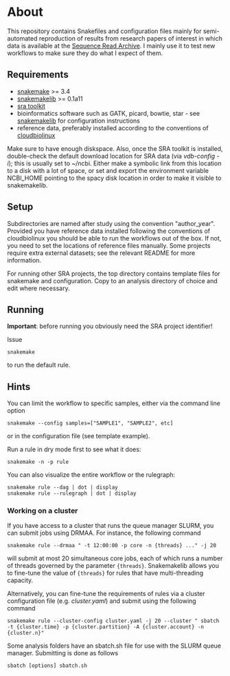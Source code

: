 # About #

This repository contains Snakefiles and configuration files mainly for
semi-automated reproduction of results from research papers of
interest in which data is available at the [Sequence Read Archive](http://www.ncbi.nlm.nih.gov/sra). I mainly use it to test new workflows to make sure they do what I expect of them.

## Requirements ##

- [snakemake](https://bitbucket.org/johanneskoester/snakemake/wiki/Home) >= 3.4
- [snakemakelib](https://github.com/percyfal/snakemakelib) >= 0.1a11
- [sra toolkit](http://www.ncbi.nlm.nih.gov/Traces/sra/?view=software)
- bioinformatics software such as GATK, picard, bowtie, star - see [snakemakelib](http://snakemakelib.readthedocs.org) for configuration instructions
- reference data, preferably installed according to the conventions of [cloudbiolinux](https://github.com/chapmanb/cloudbiolinux#biological-data)

Make sure to have enough diskspace. Also, once the SRA toolkit is
installed, double-check the default download location for SRA data
(via *vdb-config -i*); this is usually set to ~/ncbi. Either make a
symbolic link from this location to a disk with a lot of space, or set
and export the environment variable NCBI_HOME pointing to the spacy
disk location in order to make it visible to snakemakelib.

## Setup ##

Subdirectories are named after study using the convention
"author_year". Provided you have reference data installed following
the conventions of cloudbiolinux you should be able to run the
workflows out of the box. If not, you need to set the locations of
reference files manually. Some projects require extra external
datasets; see the relevant README for more information.

For running other SRA projects, the top directory contains template
files for snakemake and configuration. Copy to an analysis directory
of choice and edit where necessary.

## Running ##

**Important**: before running you obviously need the SRA project
identifier!

Issue

	snakemake

to run the default rule.

## Hints ##

You can limit the workflow to specific samples, either via the command line option

	snakemake --config samples=["SAMPLE1", "SAMPLE2", etc]

or in the configuration file (see template example).

Run a rule in dry mode first to see what it does:

	snakemake -n -p rule

You can also visualize the entire workflow or the rulegraph:

	snakemake rule --dag | dot | display
	snakemake rule --rulegraph | dot | display

### Working on a cluster ###

If you have access to a cluster that runs the queue manager SLURM, you
can submit jobs using DRMAA. For instance, the following command

	snakemake rule --drmaa " -t 12:00:00 -p core -n {threads} ..." -j 20

will submit at most 20 simultaneous core jobs, each of which runs a
number of threads governed by the parameter `{threads}`. Snakemakelib
allows you to fine-tune the value of `{threads}` for rules that have
multi-threading capacity.

Alternatively, you can fine-tune the requirements of rules via a
cluster configuration file (e.g. *cluster.yaml*) and submit using the
following command

	snakemake rule --cluster-config cluster.yaml -j 20 --cluster " sbatch -t {cluster.time} -p {cluster.partition} -A {cluster.account} -n {cluster.n}"

Some analysis folders have an sbatch.sh file for use with the SLURM
queue manager. Submitting is done as follows

	sbatch [options] sbatch.sh

